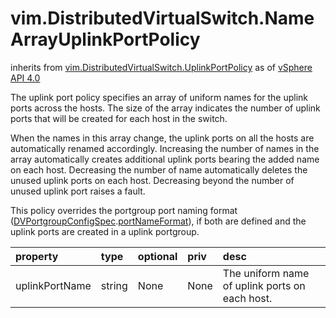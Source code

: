 vim.DistributedVirtualSwitch.NameArrayUplinkPortPolicy
======================================================
inherits from [vim.DistributedVirtualSwitch.UplinkPortPolicy](docs/vim.DistributedVirtualSwitch.UplinkPortPolicy.md)
as of [vSphere API 4.0](vim.version.md#vim.version.version5)


The uplink port policy specifies an array of uniform names   for the uplink ports across the hosts. The size of the array indicates   the number of uplink ports that will be created for each host in the   switch.   <p>   When the names in this array change, the uplink ports on all the   hosts are automatically renamed accordingly. Increasing the number   of names in the array automatically creates additional uplink ports   bearing the added name on each host. Decreasing the number of name   automatically deletes the unused uplink ports on each host. Decreasing   beyond the number of unused uplink port raises a fault.   <p>   This policy overrides the portgroup port naming format   (<a href="vim.dvs.DistributedVirtualPortgroup.ConfigSpec.md">DVPortgroupConfigSpec</a>.<a href="vim.dvs.DistributedVirtualPortgroup.ConfigSpec.md#portNameFormat">portNameFormat</a>),   if both are defined and the uplink ports are created in a uplink portgroup.

| property | type | optional | priv | desc |
|:---------|:-----|:---------|:-----|:-----|
| uplinkPortName | string | None | None | The uniform name of uplink ports on each host. |


